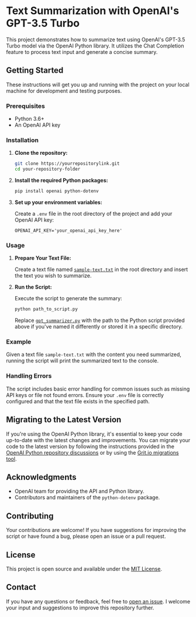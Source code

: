 # Text Summarization with OpenAI's GPT-3.5 Turbo

This project demonstrates how to summarize text using OpenAI's GPT-3.5 Turbo model via the OpenAI Python library. It utilizes the Chat Completion feature to process text input and generate a concise summary.

## Getting Started

These instructions will get you up and running with the project on your local machine for development and testing purposes.

### Prerequisites

- Python 3.6+
- An OpenAI API key

### Installation

1. **Clone the repository:**

   ```bash
   git clone https://yourrepositorylink.git
   cd your-repository-folder
   ```

2. **Install the required Python packages:**

   ```bash
   pip install openai python-dotenv
   ```

3. **Set up your environment variables:**

   Create a `.env` file in the root directory of the project and add your OpenAI API key:

   ```
   OPENAI_API_KEY='your_openai_api_key_here'
   ```

### Usage

1. **Prepare Your Text File:**

   Create a text file named [`sample-text.txt`](https://github.com/b8234/Azure-AI-Projects/blob/main/Generative%20AI%20and%20Prompt%20Engineering/Text%20Summarization%20with%20OpenAI/sample-text.txt) in the root directory and insert the text you wish to summarize.

2. **Run the Script:**

   Execute the script to generate the summary:

   ```bash
   python path_to_script.py
   ```

   Replace [`gpt_summarizer.py`](https://github.com/b8234/Azure-AI-Projects/blob/main/Generative%20AI%20and%20Prompt%20Engineering/Text%20Summarization%20with%20OpenAI/gpt_summarizer.py) with the path to the Python script provided above if you've named it differently or stored it in a specific directory.

### Example

Given a text file `sample-text.txt` with the content you need summarized, running the script will print the summarized text to the console.

### Handling Errors

The script includes basic error handling for common issues such as missing API keys or file not found errors. Ensure your `.env` file is correctly configured and that the text file exists in the specified path.

## Migrating to the Latest Version

If you're using the OpenAI Python library, it's essential to keep your code up-to-date with the latest changes and improvements. You can migrate your code to the latest version by following the instructions provided in the [OpenAI Python repository discussions](https://github.com/openai/openai-python/discussions/742) or by using the [Grit.io migrations tool](https://app.grit.io/migrations/new/openai).


## Acknowledgments

- OpenAI team for providing the API and Python library.
- Contributors and maintainers of the `python-dotenv` package.

## Contributing

Your contributions are welcome! If you have suggestions for improving the script or have found a bug, please open an issue or a pull request.

## License

This project is open source and available under the [MIT License](LICENSE).

## Contact

If you have any questions or feedback, feel free to [open an issue](https://github.com/b8234/Azure-AI-Projects/issues/new). I welcome your input and suggestions to improve this repository further.

